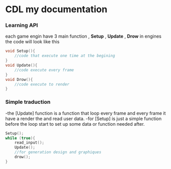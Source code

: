 # CDL my documentation #
### Learning API ###
each game engin have 3 main function , **Setup** , **Update** , **Drow**
in engines the code will look like this 
```c
void Setup(){
    //code that execute one time at the begining
}
void Update(){
    //code execute every frame 
}
void Drow(){
    //code execute to render
}
```

### Simple traduction ###
-the [Update] function is a function that loop every frame and every frame it have a render the and read user data.
-for [Setup] is just a simple function before the loop start to set up some data or function needed after.
```c
Setup();
while (true){
    read_input();
    Update();
    //for generation design and graphiques
    drow();
}
```